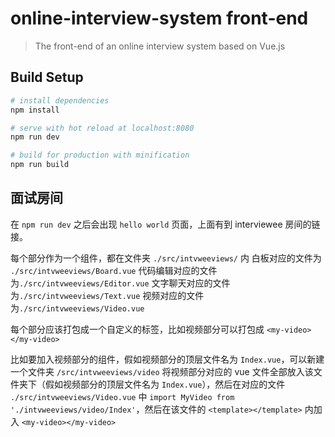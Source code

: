 # online-interview-system front-end

> The front-end of an online interview system based on Vue.js

## Build Setup

``` bash
# install dependencies
npm install

# serve with hot reload at localhost:8080
npm run dev

# build for production with minification
npm run build
```

## 面试房间

在 `npm run dev` 之后会出现 `hello world` 页面，上面有到 interviewee 房间的链接。

每个部分作为一个组件，都在文件夹 `./src/intvweeviews/` 内
白板对应的文件为 `./src/intvweeviews/Board.vue`
代码编辑对应的文件为`./src/intvweeviews/Editor.vue`
文字聊天对应的文件为`./src/intvweeviews/Text.vue`
视频对应的文件为`./src/intvweeviews/Video.vue`

每个部分应该打包成一个自定义的标签，比如视频部分可以打包成 `<my-video></my-video>`

比如要加入视频部分的组件，假如视频部分的顶层文件名为 `Index.vue`，可以新建一个文件夹 `/src/intvweeviews/video` 将视频部分对应的 vue 文件全部放入该文件夹下（假如视频部分的顶层文件名为 `Index.vue`），然后在对应的文件 `./src/intvweeviews/Video.vue` 中 `import MyVideo from './intvweeviews/video/Index'`，然后在该文件的 `<template></template>` 内加入 `<my-video></my-video>`